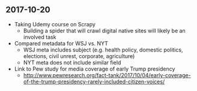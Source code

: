 ## 2017-10-20
* Taking Udemy course on Scrapy
  * Building a spider that will crawl digital native sites will likely be an involved task
* Compared metadata for WSJ vs. NYT
  * WSJ meta includes subject (e.g. health policy, domestic politics, elections, civil unrest, corporate, agriculture)
  * NYT meta does not include similar field
* Link to Pew study for media coverage of early Trump presidency
  * http://www.pewresearch.org/fact-tank/2017/10/04/early-coverage-of-the-trump-presidency-rarely-included-citizen-voices/

